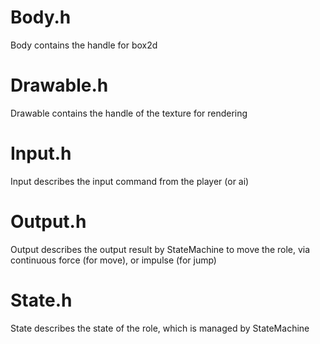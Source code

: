 
# Body.h
Body contains the handle for box2d
# Drawable.h
Drawable contains the handle of the texture for rendering
# Input.h
Input describes the input command from the player (or ai)
# Output.h
Output describes the output result by StateMachine to move the role, via continuous force (for move), or impulse (for jump)
# State.h
State describes the state of the role, which is managed by StateMachine